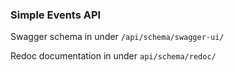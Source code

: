### Simple Events API

Swagger schema in under `/api/schema/swagger-ui/`

Redoc documentation in under `api/schema/redoc/`
